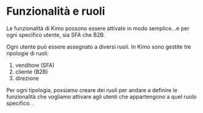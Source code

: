 # Funzionalità e ruoli

Le funzionalità di Kimo possono essere attivate in modo semplice...e per ogni specifico utente, sia SFA che B2B.

Ogni utente può essere assegnato a diversi ruoli. In Kimo sono gestite tre ripologie di ruoli:

1. venditore (SFA)
2. cliente (B2B)
3. direzione

Per ogni tipologia, possiamo creare dei ruoli per andare a definire le funzionalità che vogliamo attivare agli utenti che appartengono a quel ruolo specifico.
.